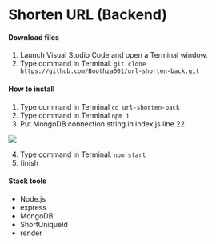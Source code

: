# Shorten URL (Backend)

#### Download files
1. Launch Visual Studio Code and open a Terminal window.
2. Type command in Terminal.     `git clone https://github.com/Boothza001/url-shorten-back.git`

#### How to install
1. Type command in Terminal     `cd url-shorten-back`
2. Type command in Terminal     `npm i`
3. Put MongoDB connection string in index.js line 22.

[![](https://i.postimg.cc/507h938m/Screenshot-2024-03-31-132026.png)](https://postimg.cc/7GzsmSsC)

4. Type command in Terminal.     `npm start`
5. finish

#### Stack tools
- Node.js
- express
- MongoDB
- ShortUniqueId
- render
